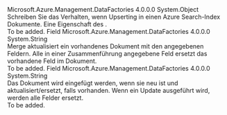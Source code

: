 <Type Name="AzureSearchIndexWriteBehavior" FullName="Microsoft.Azure.Management.DataFactories.Models.AzureSearchIndexWriteBehavior">
  <TypeSignature Language="C#" Value="public static class AzureSearchIndexWriteBehavior" />
  <TypeSignature Language="ILAsm" Value=".class public auto ansi abstract sealed beforefieldinit AzureSearchIndexWriteBehavior extends System.Object" />
  <TypeSignature Language="DocId" Value="T:Microsoft.Azure.Management.DataFactories.Models.AzureSearchIndexWriteBehavior" />
  <TypeSignature Language="VB.NET" Value="Public Class AzureSearchIndexWriteBehavior" />
  <TypeSignature Language="F#" Value="type AzureSearchIndexWriteBehavior = class" />
  <AssemblyInfo>
    <AssemblyName>Microsoft.Azure.Management.DataFactories</AssemblyName>
    <AssemblyVersion>4.0.0.0</AssemblyVersion>
  </AssemblyInfo>
  <Base>
    <BaseTypeName>System.Object</BaseTypeName>
  </Base>
  <Interfaces />
  <Docs>
    <summary>
            Schreiben Sie das Verhalten, wenn Upserting in einen Azure Search-Index Dokumente.
            Eine Eigenschaft des <see cref="T:Microsoft.Azure.Management.DataFactories.Models.AzureSearchIndexSink" />.
            </summary>
    <remarks>To be added.</remarks>
  </Docs>
  <Members>
    <Member MemberName="Merge">
      <MemberSignature Language="C#" Value="public const string Merge;" />
      <MemberSignature Language="ILAsm" Value=".field public static literal string Merge" />
      <MemberSignature Language="DocId" Value="F:Microsoft.Azure.Management.DataFactories.Models.AzureSearchIndexWriteBehavior.Merge" />
      <MemberSignature Language="VB.NET" Value="Public Const Merge As String " />
      <MemberSignature Language="F#" Value="val mutable Merge : string" Usage="Microsoft.Azure.Management.DataFactories.Models.AzureSearchIndexWriteBehavior.Merge" />
      <MemberType>Field</MemberType>
      <AssemblyInfo>
        <AssemblyName>Microsoft.Azure.Management.DataFactories</AssemblyName>
        <AssemblyVersion>4.0.0.0</AssemblyVersion>
      </AssemblyInfo>
      <ReturnValue>
        <ReturnType>System.String</ReturnType>
      </ReturnValue>
      <Docs>
        <summary>
            Merge aktualisiert ein vorhandenes Dokument mit den angegebenen Feldern. Alle in einer Zusammenführung angegebene Feld ersetzt das vorhandene Feld im Dokument. 
            </summary>
        <remarks>To be added.</remarks>
      </Docs>
    </Member>
    <Member MemberName="Upload">
      <MemberSignature Language="C#" Value="public const string Upload;" />
      <MemberSignature Language="ILAsm" Value=".field public static literal string Upload" />
      <MemberSignature Language="DocId" Value="F:Microsoft.Azure.Management.DataFactories.Models.AzureSearchIndexWriteBehavior.Upload" />
      <MemberSignature Language="VB.NET" Value="Public Const Upload As String " />
      <MemberSignature Language="F#" Value="val mutable Upload : string" Usage="Microsoft.Azure.Management.DataFactories.Models.AzureSearchIndexWriteBehavior.Upload" />
      <MemberType>Field</MemberType>
      <AssemblyInfo>
        <AssemblyName>Microsoft.Azure.Management.DataFactories</AssemblyName>
        <AssemblyVersion>4.0.0.0</AssemblyVersion>
      </AssemblyInfo>
      <ReturnValue>
        <ReturnType>System.String</ReturnType>
      </ReturnValue>
      <Docs>
        <summary>
            Das Dokument wird eingefügt werden, wenn sie neu ist und aktualisiert/ersetzt, falls vorhanden. Wenn ein Update ausgeführt wird, werden alle Felder ersetzt.
            </summary>
        <remarks>To be added.</remarks>
      </Docs>
    </Member>
  </Members>
</Type>